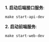 **1. 启动后端接口服务**: 
  ```shell
  make start-api-dev
  ```

**2. 启动前端服务**: 
  ```shell
  make start-web-dev
  ```
